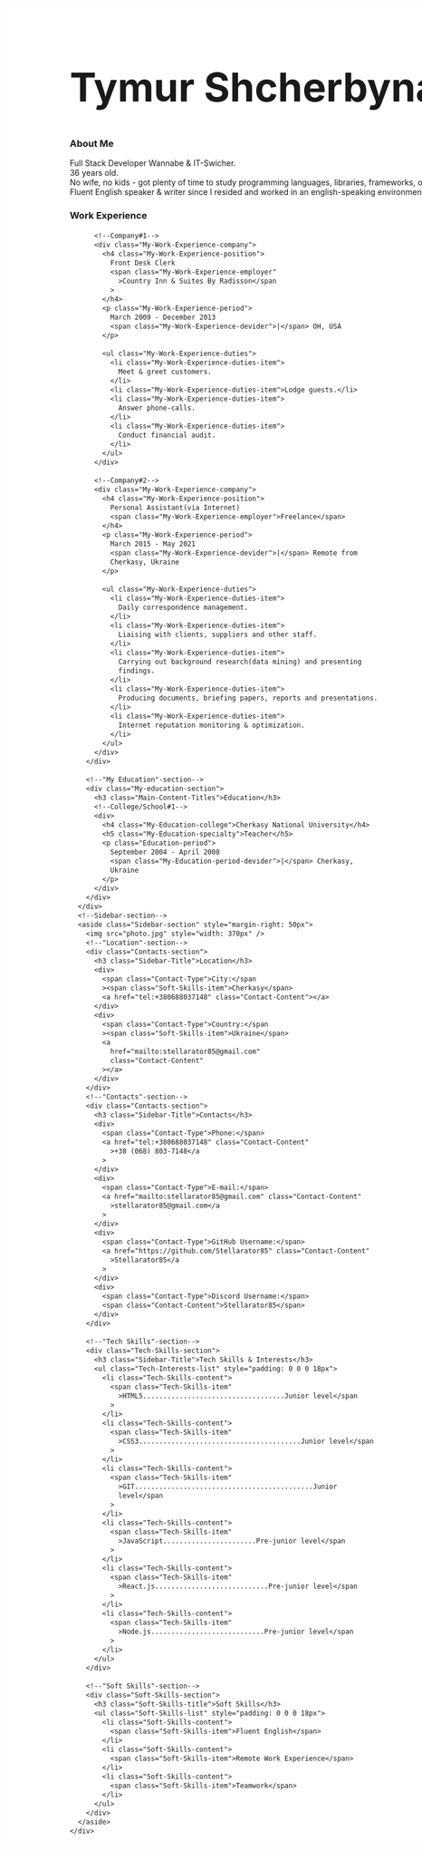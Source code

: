<html lang="en">
  <head>
    <meta charset="UTF-8" />
    <meta http-equiv="X-UA-Compatible" content="IE=edge" />
    <meta name="viewport" content="width=device-width, initial-scale=1.0" />
    <link rel="preconnect" href="https://fonts.gstatic.com" />
    <link
      href="https://fonts.googleapis.com/css2?family=Montserrat:wght@400;700&display=swap"
      rel="stylesheet"
    />
    <link rel="stylesheet" href="style.css" />
  </head>
  <body>
    <!--Main section-->
    <div class="Main-section" style="display: flex; flex-direction: row-reverse; width: 1200px; background-color: #fff; margin: 40px auto">
      <!--Main content section-->
      <div class="Main-Content-section" 
           style="margin-left: 55px">
        <div class="About-Me-section">
          <!--"About Me"-section-->
          <div>
            <h1 class="about-me-name" style="font-size: 70px">Tymur Shcherbyna</h1>
            <h3 class="Main-Content-Titles">About Me</h3>
            <p class="about-me-text">
              Full Stack Developer Wannabe & IT-Swicher.<br />
              36 years old.<br />
              No wife, no kids - got plenty of time to study programming
              languages, libraries, frameworks, other necessary
              IT-technologies.<br />
              Fluent English speaker & writer since I resided and worked in an
              english-speaking environment for 5 years. Also have 5 years
              experience of remote work via internet.
            </p>
          </div>
        </div>
        <!--"My Work Experience"-section-->
        <div class="My-Work-Experience-section">
          <h3 class="Main-Content-Titles">Work Experience</h3>

          <!--Company#1-->
          <div class="My-Work-Experience-company">
            <h4 class="My-Work-Experience-position">
              Front Desk Clerk
              <span class="My-Work-Experience-employer"
                >Country Inn & Suites By Radisson</span
              >
            </h4>
            <p class="My-Work-Experience-period">
              March 2009 - December 2013
              <span class="My-Work-Experience-devider">|</span> OH, USA
            </p>

            <ul class="My-Work-Experience-duties">
              <li class="My-Work-Experience-duties-item">
                Meet & greet customers.
              </li>
              <li class="My-Work-Experience-duties-item">Lodge guests.</li>
              <li class="My-Work-Experience-duties-item">
                Answer phone-calls.
              </li>
              <li class="My-Work-Experience-duties-item">
                Conduct financial audit.
              </li>
            </ul>
          </div>

          <!--Company#2-->
          <div class="My-Work-Experience-company">
            <h4 class="My-Work-Experience-position">
              Personal Assistant(via Internet)
              <span class="My-Work-Experience-employer">Freelance</span>
            </h4>
            <p class="My-Work-Experience-period">
              March 2015 - May 2021
              <span class="My-Work-Experience-devider">|</span> Remote from
              Cherkasy, Ukraine
            </p>

            <ul class="My-Work-Experience-duties">
              <li class="My-Work-Experience-duties-item">
                Daily correspondence management.
              </li>
              <li class="My-Work-Experience-duties-item">
                Liaising with clients, suppliers and other staff.
              </li>
              <li class="My-Work-Experience-duties-item">
                Carrying out background research(data mining) and presenting
                findings.
              </li>
              <li class="My-Work-Experience-duties-item">
                Producing documents, briefing papers, reports and presentations.
              </li>
              <li class="My-Work-Experience-duties-item">
                Internet reputation monitoring & optimization.
              </li>
            </ul>
          </div>
        </div>

        <!--"My Education"-section-->
        <div class="My-education-section">
          <h3 class="Main-Content-Titles">Education</h3>
          <!--College/School#1-->
          <div>
            <h4 class="My-Education-college">Cherkasy National University</h4>
            <h5 class="My-Education-specialty">Teacher</h5>
            <p class="Education-period">
              September 2004 - April 2008
              <span class="My-Education-period-devider">|</span> Cherkasy,
              Ukraine
            </p>
          </div>
        </div>
      </div>
      <!--Sidebar-section-->
      <aside class="Sidebar-section" style="margin-right: 50px">
        <img src="photo.jpg" style="width: 370px" />
        <!--"Location"-section-->
        <div class="Contacts-section">
          <h3 class="Sidebar-Title">Location</h3>
          <div>
            <span class="Contact-Type">City:</span
            ><span class="Soft-Skills-item">Cherkasy</span>
            <a href="tel:+380688037148" class="Contact-Content"></a>
          </div>
          <div>
            <span class="Contact-Type">Country:</span
            ><span class="Soft-Skills-item">Ukraine</span>
            <a
              href="mailto:stellarator85@gmail.com"
              class="Contact-Content"
            ></a>
          </div>
        </div>
        <!--"Contacts"-section-->
        <div class="Contacts-section">
          <h3 class="Sidebar-Title">Contacts</h3>
          <div>
            <span class="Contact-Type">Phone:</span>
            <a href="tel:+380688037148" class="Contact-Content"
              >+38 (068) 803-7148</a
            >
          </div>
          <div>
            <span class="Contact-Type">E-mail:</span>
            <a href="mailto:stellarator85@gmail.com" class="Contact-Content"
              >stellarator85@gmail.com</a
            >
          </div>
          <div>
            <span class="Contact-Type">GitHub Username:</span>
            <a href="https://github.com/Stellarator85" class="Contact-Content"
              >Stellarator85</a
            >
          </div>
          <div>
            <span class="Contact-Type">Discord Username:</span>
            <span class="Contact-Content">Stellarator85</span>
          </div>
        </div>

        <!--"Tech Skills"-section-->
        <div class="Tech-Skills-section">
          <h3 class="Sidebar-Title">Tech Skills & Interests</h3>
          <ul class="Tech-Interests-list" style="padding: 0 0 0 18px">
            <li class="Tech-Skills-content">
              <span class="Tech-Skills-item"
                >HTML5...................................Junior level</span
              >
            </li>
            <li class="Tech-Skills-content">
              <span class="Tech-Skills-item"
                >CSS3........................................Junior level</span
              >
            </li>
            <li class="Tech-Skills-content">
              <span class="Tech-Skills-item"
                >GIT............................................Junior
                level</span
              >
            </li>
            <li class="Tech-Skills-content">
              <span class="Tech-Skills-item"
                >JavaScript.......................Pre-junior level</span
              >
            </li>
            <li class="Tech-Skills-content">
              <span class="Tech-Skills-item"
                >React.js............................Pre-junior level</span
              >
            </li>
            <li class="Tech-Skills-content">
              <span class="Tech-Skills-item"
                >Node.js............................Pre-junior level</span
              >
            </li>
          </ul>
        </div>

        <!--"Soft Skills"-section-->
        <div class="Soft-Skills-section">
          <h3 class="Soft-Skills-title">Soft Skills</h3>
          <ul class="Soft-Skills-list" style="padding: 0 0 0 18px">
            <li class="Soft-Skills-content">
              <span class="Soft-Skills-item">Fluent English</span>
            </li>
            <li class="Soft-Skills-content">
              <span class="Soft-Skills-item">Remote Work Experience</span>
            </li>
            <li class="Soft-Skills-content">
              <span class="Soft-Skills-item">Teamwork</span>
            </li>
          </ul>
        </div>
      </aside>
    </div>
  </body>
</html>
